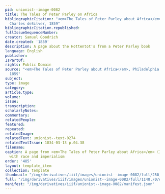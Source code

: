 ```yaml
---
pid: unionist--image-0082
title: The Tales of Peter Parley on Africa
bibliographicCitation: "<em>The Tales of Peter Parley about Africa</em>, Philadelphia:
  Charles deSilver, 1859"
bibliographicCitation.republished: 
fullIssueSequenceNumber: 
creator: Samuel Goodrich
date.created: '1859'
description: A page about the Hottentot's from a Peter Parley book
language: English
publisher: 
IsPartOf: 
rights: Public Domain
source: "<em>The Tales of Peter Parley about Africa</em>, Philadelphia: Charles deSilver,
  1859"
subject: 
type: image
category: 
article.type: 
volume: 
issue: 
transcription: 
scholarlyNotes: 
commentary: 
relatedPeople: 
featured: 
repeated: 
relatedImage: 
relatedText: unionist--text-0274
relatedTextIssue: 1834-03-13 p.04.38
filename: 
caption: A page from <em>The Tales of Peter Parley about Africa</em> (1859) dealing
  with race and imperialism
order: '485'
layout: template_item
collection: template
thumbnail: "/img/derivatives/iiif/images/unionist--image-0082/full/250,/0/default.jpg"
full: "/img/derivatives/iiif/images/unionist--image-0082/full/1140,/0/default.jpg"
manifest: "/img/derivatives/iiif/unionist--image-0082/manifest.json"
---
```

